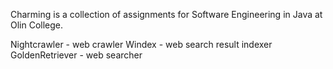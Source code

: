 Charming is a collection of assignments for Software Engineering in Java at Olin College. 

Nightcrawler - web crawler
Windex - web search result indexer
GoldenRetriever - web searcher
